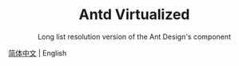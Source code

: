 <h1 align="center">Antd Virtualized</h1>
<div align="center">

Long list resolution version of the Ant Design's component

</div>

[简体中文](./README.md) | English

